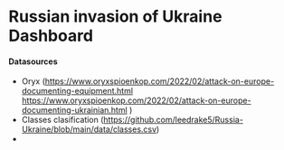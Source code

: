 # Russian invasion of Ukraine Dashboard

#### Datasources
- Oryx (https://www.oryxspioenkop.com/2022/02/attack-on-europe-documenting-equipment.html https://www.oryxspioenkop.com/2022/02/attack-on-europe-documenting-ukrainian.html )
- Classes clasification (https://github.com/leedrake5/Russia-Ukraine/blob/main/data/classes.csv)
- 